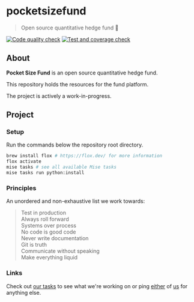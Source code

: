 # pocketsizefund

> Open source quantitative hedge fund 🍊  

[![Code quality check](https://github.com/pocketsizefund/pocketsizefund/actions/workflows/quality.yaml/badge.svg?branch=master)](https://github.com/pocketsizefund/pocketsizefund/actions/workflows/quality.yaml) [![Test and coverage check](https://github.com/pocketsizefund/pocketsizefund/actions/workflows/test.yaml/badge.svg?branch=master)](https://github.com/pocketsizefund/pocketsizefund/actions/workflows/test.yaml) 

## About

**Pocket Size Fund** is an open source quantitative hedge fund.  

This repository holds the resources for the fund platform.

The project is actively a work-in-progress.  

## Project

### Setup

Run the commands below the repository root directory.  

```sh
brew install flox # https://flox.dev/ for more information
flox activate
mise tasks # see all available Mise tasks
mise tasks run python:install
```

### Principles

An unordered and non-exhaustive list we work towards:  

> Test in production  
> Always roll forward  
> Systems over process  
> No code is good code  
> Never write documentation  
> Git is truth  
> Communicate without speaking  
> Make everything liquid  

### Links

Check out [our tasks](https://github.com/orgs/pocketsizefund/projects/11) to see what we're working on or ping [either](https://x.com/forstmeier) of [us](https://x.com/hyperpriorai) for anything else.  
